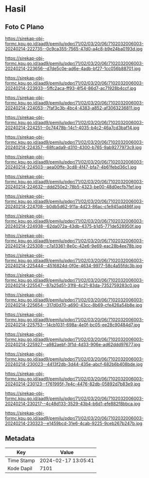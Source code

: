 # Hasil

## Foto C Plano

https://sirekap-obj-formc.kpu.go.id/aad9/pemilu/pdpr/71/02/03/20/06/7102032006003-20240214-222735--0c9ca355-7565-47d0-a4c8-b9e24ba0193d.jpg

https://sirekap-obj-formc.kpu.go.id/aad9/pemilu/pdpr/71/02/03/20/06/7102032006003-20240214-223656--d7de5c0e-ad6e-4adb-bf27-1cc056b88701.jpg

https://sirekap-obj-formc.kpu.go.id/aad9/pemilu/pdpr/71/02/03/20/06/7102032006003-20240214-223933--5ffc2aca-ff93-4f54-86d7-ac71928b4ccf.jpg

https://sirekap-obj-formc.kpu.go.id/aad9/pemilu/pdpr/71/02/03/20/06/7102032006003-20240214-224053--7faf3c3b-4bc4-4383-a852-af3063236811.jpg

https://sirekap-obj-formc.kpu.go.id/aad9/pemilu/pdpr/71/02/03/20/06/7102032006003-20240214-224251--0c74478b-14c1-4035-b4c2-46a7cd3baf14.jpg

https://sirekap-obj-formc.kpu.go.id/aad9/pemilu/pdpr/71/02/03/20/06/7102032006003-20240214-224357--68fcada9-d310-4300-b765-9ab9277973c9.jpg

https://sirekap-obj-formc.kpu.go.id/aad9/pemilu/pdpr/71/02/03/20/06/7102032006003-20240214-224503--aea00ffe-3cd8-4f47-bfa7-4b61febd36c1.jpg

https://sirekap-obj-formc.kpu.go.id/aad9/pemilu/pdpr/71/02/03/20/06/7102032006003-20240214-224632--ddd250e2-78b5-4323-be00-48d0ecfb7fef.jpg

https://sirekap-obj-formc.kpu.go.id/aad9/pemilu/pdpr/71/02/03/20/06/7102032006003-20240214-224708--b0db5d62-911a-4d23-86ac-c1e945ad486f.jpg

https://sirekap-obj-formc.kpu.go.id/aad9/pemilu/pdpr/71/02/03/20/06/7102032006003-20240214-224938--62da072a-43db-4375-b1d5-771de528950f.jpg

https://sirekap-obj-formc.kpu.go.id/aad9/pemilu/pdpr/71/02/03/20/06/7102032006003-20240214-225308--c7a13361-8e0c-42e6-9e69-eac28b4ee78b.jpg

https://sirekap-obj-formc.kpu.go.id/aad9/pemilu/pdpr/71/02/03/20/06/7102032006003-20240214-225444--4516824d-0f0e-4634-9977-58c4a55fdc3b.jpg

https://sirekap-obj-formc.kpu.go.id/aad9/pemilu/pdpr/71/02/03/20/06/7102032006003-20240214-225547--87a25d51-31f8-4c21-83da-7352759283c0.jpg

https://sirekap-obj-formc.kpu.go.id/aad9/pemilu/pdpr/71/02/03/20/06/7102032006003-20240214-225654--317d0d70-a690-43cc-8b69-cfe426a54b8e.jpg

https://sirekap-obj-formc.kpu.go.id/aad9/pemilu/pdpr/71/02/03/20/06/7102032006003-20240214-225753--14cb1031-698a-4e0f-bc05-ee28c90484d7.jpg

https://sirekap-obj-formc.kpu.go.id/aad9/pemilu/pdpr/71/02/03/20/06/7102032006003-20240214-225927--a982aebf-3f1d-4d33-906e-ad62ddd97677.jpg

https://sirekap-obj-formc.kpu.go.id/aad9/pemilu/pdpr/71/02/03/20/06/7102032006003-20240214-230023--4413f2db-3d44-435e-abcf-682b6b408bde.jpg

https://sirekap-obj-formc.kpu.go.id/aad9/pemilu/pdpr/71/02/03/20/06/7102032006003-20240214-230123--f761995f-7e4c-4476-82db-05892d7b83e9.jpg

https://sirekap-obj-formc.kpu.go.id/aad9/pemilu/pdpr/71/02/03/20/06/7102032006003-20240214-230217--4c48d133-3529-43b4-b6d1-efe882f8bbca.jpg

https://sirekap-obj-formc.kpu.go.id/aad9/pemilu/pdpr/71/02/03/20/06/7102032006003-20240214-230323--e1459bcd-31e6-4cab-9225-9ceb267b247b.jpg


## Metadata

| Key        | Value               |
| ---------- | ------------------- |
| Time Stamp | 2024-02-17 13:05:41 |
| Kode Dapil | 7101                |



